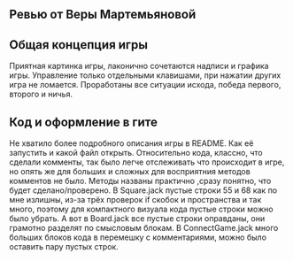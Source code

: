 ## Ревью от Веры Мартемьяновой

## Общая концепция игры
Приятная картинка игры, лаконично сочетаются надписи и графика игры. Управление только отдельными клавишами, при нажатии других игра не ломается. Проработаны все ситуации исхода, победа первого, второго и ничья. 

## Код и оформление в гите 
Не хватило более подробного описания игры в README. Как её запустить и какой файл открыть.
Относительно кода, классно, что сделали комменты, так было легче отслеживать что происходит в игре, но опять же для больших и сложных для восприятния методов комментов не было. Методы названы практично ,сразу понятно, что будет сделано/проверено. В Square.jack пустые строки 55 и 68 как по мне излишны, из-за трёх проверок if скобок и пространства и так много, поэтому для компактного визуала кода пустые строки можно было убрать. А вот в Board.jack все пустые строки оправданы, они грамотно разделят по смысловым блокам. В ConnectGame.jack много больших блоков кода в перемешку с комментариями, можно было оставить пару пустых строк. 
